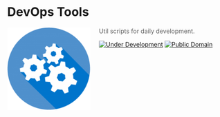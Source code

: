 # DevOps Tools

<img src="./assets/devops-logo.png" align="left" width="192px" height="192px"/>
<img align="left" width="0" height="192px" hspace="10"/>

> Util scripts for daily development.

[![Under Development](https://img.shields.io/badge/under-development-orange.svg)](https://github.com/cez-aug/github-project-boilerplate) [![Public Domain](https://img.shields.io/badge/public-domain-lightgrey.svg)](https://creativecommons.org/publicdomain/zero/1.0/)
